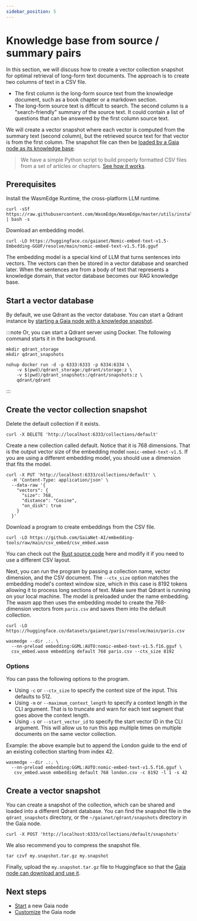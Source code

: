 ```yaml
---
sidebar_position: 5
---
```


# Knowledge base from source / summary pairs

In this section, we will discuss how to create a vector collection snapshot for optimal retrieval of long-form text documents. The approach is to create two columns of text in a CSV file.

* The first column is the long-form source text from the knowledge document, such as a book chapter or a markdown section.
* The long-form source text is difficult to search. The second column is a "search-friendly" summary of the source text. It could contain a list of questions that can be answered by the first column source text.

We will create a vector snapshot where each vector is computed from the summary text (second column), but the retrieved source text for that vector is from the first column.
The snapshot file can then be [loaded by a Gaia node as its knowledge base](../../../getting-started/customize#select-a-knowledge-base).

> We have a simple Python script to build properly formatted CSV files from a set of articles or chapters. [See how it works](https://github.com/GaiaNet-AI/embedding-tools/tree/main/csv_embed#create-a-csv-file).

## Prerequisites

Install the WasmEdge Runtime, the cross-platform LLM runtime.

```
curl -sSf https://raw.githubusercontent.com/WasmEdge/WasmEdge/master/utils/install_v2.sh | bash -s
```

Download an embedding model.

```
curl -LO https://huggingface.co/gaianet/Nomic-embed-text-v1.5-Embedding-GGUF/resolve/main/nomic-embed-text-v1.5.f16.gguf
```

The embedding model is a special kind of LLM that turns sentences into vectors. The vectors can then be stored in a vector database and searched later. When the sentences are from a body of text that represents a knowledge domain, that vector database becomes our RAG knowledge base.

## Start a vector database

By default, we use Qdrant as the vector database. You can start a Qdrant instance
by [starting a Gaia node with a knowledge snapshot](../../../getting-started/quick-start).

:::note
Or, you can start a Qdrant server using Docker. The following command starts it in the background.

```
mkdir qdrant_storage
mkdir qdrant_snapshots

nohup docker run -d -p 6333:6333 -p 6334:6334 \
    -v $(pwd)/qdrant_storage:/qdrant/storage:z \
    -v $(pwd)/qdrant_snapshots:/qdrant/snapshots:z \
    qdrant/qdrant
```
:::

## Create the vector collection snapshot

Delete the default collection if it exists.

```
curl -X DELETE 'http://localhost:6333/collections/default'
```

Create a new collection called default. Notice that it is 768 dimensions. That is the output vector size of the embedding model `nomic-embed-text-v1.5`. If you are using a different embedding model, you should use a dimension that fits the model.

```
curl -X PUT 'http://localhost:6333/collections/default' \
  -H 'Content-Type: application/json' \
  --data-raw '{
    "vectors": {
      "size": 768,
      "distance": "Cosine",
      "on_disk": true
    }
  }'
```

Download a program to create embeddings from the CSV file.

```
curl -LO https://github.com/GaiaNet-AI/embedding-tools/raw/main/csv_embed/csv_embed.wasm
```

You can check out the [Rust source code](https://github.com/GaiaNet-AI/embedding-tools/tree/main/csv_embed) here and modify it if you need to use a different CSV layout.

Next, you can run the program by passing a collection name, vector dimension, and the CSV document. 
The `--ctx_size` option matches the embedding model's context window size, which in this case is 8192 tokens allowing it to process long sections of text. Make sure that Qdrant is running on your local machine. The model is preloaded under the name embedding. The wasm app then uses the embedding model to create the 768-dimension vectors from `paris.csv` and saves them into the default collection.

```
curl -LO https://huggingface.co/datasets/gaianet/paris/resolve/main/paris.csv

wasmedge --dir .:. \
  --nn-preload embedding:GGML:AUTO:nomic-embed-text-v1.5.f16.gguf \
  csv_embed.wasm embedding default 768 paris.csv --ctx_size 8192
```

### Options

You can pass the following options to the program.

* Using `-c` or `--ctx_size` to specify the context size of the input. This defaults to 512.
* Using `-m` or `--maximum_context_length` to specify a context length in the CLI argument. That is to truncate and warn for each text segment that goes above the context length.
* Using `-s` or `--start_vector_id` to specify the start vector ID in the CLI argument. This will allow us to run this app multiple times on multiple documents on the same vector collection.

Example: the above example but to append the London guide to the end of an existing collection starting from index 42.

```
wasmedge --dir .:. \
  --nn-preload embedding:GGML:AUTO:nomic-embed-text-v1.5.f16.gguf \
   csv_embed.wasm embedding default 768 london.csv -c 8192 -l 1 -s 42
```

## Create a vector snapshot

You can create a snapshot of the collection, which can be shared and loaded into a different Qdrant database. You can find the snapshot file in the `qdrant_snapshots` directory, or the `~/gaianet/qdrant/snapshots` directory in the Gaia node.

```
curl -X POST 'http://localhost:6333/collections/default/snapshots'
```

We also recommend you to compress the snapshot file.

```
tar czvf my.snapshot.tar.gz my.snapshot
```

Finally, upload the `my.snapshot.tar.gz` file to Huggingface so that the [Gaia node can download and use it](../../../getting-started/customize#select-a-knowledge-base).

## Next steps

* [Start](../../../getting-started/quick-start) a new Gaia node
* [Customize](../../../getting-started/customize) the Gaia node

